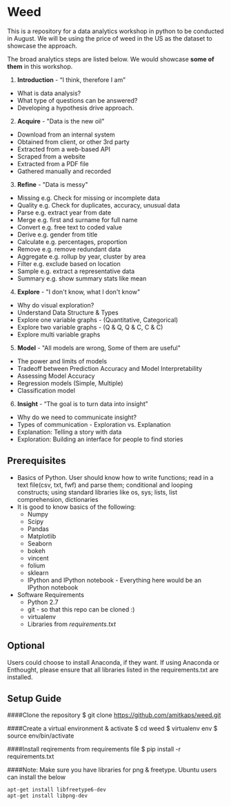 # Weed

This is a repository for a data analytics workshop in python to be conducted in August.
We will be using the price of weed in the US as the dataset to showcase the approach.

The broad analytics steps are listed below. We would showcase **some of them** in this workshop.

1. **Introduction** - “I think, therefore I am”
  - What is data analysis?
  - What type of questions can be answered?
  - Developing a hypothesis drive approach.

2. **Acquire** - "Data is the new oil"
  - Download from an internal system
  - Obtained from client, or other 3rd party
  - Extracted from a web-based API
  - Scraped from a website
  - Extracted from a PDF file
  - Gathered manually and recorded

3. **Refine** - "Data is messy"
  - Missing e.g. Check for missing or incomplete data
  - Quality e.g. Check for duplicates, accuracy, unusual data
  - Parse e.g. extract year from date
  - Merge e.g. first and surname for full name
  - Convert e.g. free text to coded value
  - Derive e.g. gender from title
  - Calculate e.g. percentages, proportion
  - Remove e.g. remove redundant data
  - Aggregate e.g. rollup by year, cluster by area
  - Filter e.g. exclude based on location
  - Sample e.g. extract a representative data
  - Summary e.g. show summary stats like mean

4. **Explore** - "I don't know, what I don't know"
  - Why do visual exploration?
  - Understand Data Structure & Types
  - Explore one variable graphs - (Quantitative, Categorical)
  - Explore two variable graphs - (Q & Q, Q & C, C & C)
  - Explore multi variable graphs

5. **Model** - "All models are wrong, Some of them are useful"
  - The power and limits of models
  - Tradeoff between Prediction Accuracy and Model Interpretability
  - Assessing Model Accuracy
  - Regression models (Simple, Multiple)
  - Classification model

6. **Insight** - “The goal is to turn data into insight”
  - Why do we need to communicate insight?
  - Types of communication - Exploration vs. Explanation
  - Explanation: Telling a story with data
  - Exploration: Building an interface for people to find stories
  
## Prerequisites
* Basics of Python. User should know how to write functions; read in a text file(csv, txt, fwf) and parse them; conditional and looping constructs; using standard libraries like os, sys; lists, list comprehension, dictionaries
* It is good to know basics of the following:
    * Numpy
    * Scipy
    * Pandas
    * Matplotlib
    * Seaborn
    * bokeh
    * vincent
    * folium
    * sklearn
    * IPython and IPython notebook - Everything here would be an IPython notebook
* Software Requirements
    * Python 2.7
    * git - so that this repo can be cloned :)  
    * virtualenv
    * Libraries from *requirements.txt*

## Optional
Users could choose to install Anaconda, if they want. If using Anaconda or Enthought, please ensure that all libraries listed in the requirements.txt are installed.

## Setup Guide

####Clone the repository
    $ git clone https://github.com/amitkaps/weed.git

####Create a virtual environment & activate
    $ cd weed
    $ virtualenv env
    $ source env/bin/activate

####Install reqirements from requirements file
    $ pip install -r requirements.txt

####Note: Make sure you have libraries for png & freetype.
Ubuntu users can install the below

    apt-get install libfreetype6-dev
    apt-get install libpng-dev
